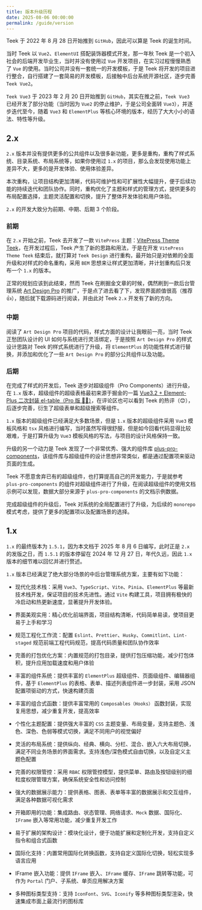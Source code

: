```yaml
---
title: 版本升级历程
date: 2025-08-06 00:00:00
permalink: /guide/version
---
```


Teek 于 2022 年 8 月 28 日开始推到 `GitHub`，因此可以算是 Teek 的诞生时间。

当时 Teek 以 `Vue2`、`ElementUI` 搭配装饰器模式开发，那一年秋 Teek 是一个初入社会的后端开发毕业生，当时并没有使用过 `Vue` 开发项目，在实习过程慢慢熟悉了 `Vue` 的使用。当时公司并没有一套统一的开发模板，于是 Teek 将开发的项目进行整合，自行搭建了一套简易的开发模板，后接触中后台系统开源社区，逐步完善 `Teek Vue2`。

`Teek Vue3` 于 2023 年 2 月 20 日开始推到 `GitHub`，其实在推之前，`Teek Vue3` 已经开发了部分功能（当时因为 `Vue2` 的停止维护，于是公司全面转 `Vue3`），并逐步迭代至今，随着 `Vue3` 和 `ElementPlus` 等核心环境的版本，经历了大大小小的语法、特性等升级。

## 2.x

`2.x` 版本并没有提供更多的公共组件以及很多新功能，更多是重构，重构了样式系统、目录系统、布局系统等，如果你使用过 `1.x` 的项目，那么会发现使用功能上差异不大，更多的是开发体验、使用体验差异。

本次重构，让项目结构更加清晰，代码可维护性和可扩展性大幅提升，便于后续功能的持续迭代和团队协作。同时，重构优化了主题和样式的管理方式，提供更多的布局配置选择，主题灵活配置和切换，提升了整体开发体验和用户体验。

`2.x` 的开发大致分为前期、中期、后期 3 个阶段。

### 前期

在 `2.x` 开始之前，Teek 去开发了一款 `VitePress` 主题：[VitePress Theme Teek](https://vp.teek.top/)，在开发过程后，Teek 产生了新的思路和用法，于是在开发 `VitePress Theme Teek` 结束后，就打算对 `Teek Design` 进行重构，最开始只是对依赖的全面升级和对样式的命名重构，采用 `BEM` 思想来让样式更加清晰，并计划重构后只发布一个 `1.x` 的版本。

正常的规划应该到此结束，然而 Teek 在刷掘金文章的时候，偶然刷到一款后台管理系统 [Art Design Pro](https://github.com/Daymychen/art-design-pro) 的推广，于是点了进去看了下，发现界面颜值很高（推荐 👍），随后就下载源码进行阅读，并由此对 Teek `2.x` 开发有了新的方向。

### 中期

阅读了 `Art Design Pro` 项目的代码，样式方面的设计让我眼前一亮，当时 Teek 正愁团队设计的 UI 如何与系统进行灵活绑定，于是按照 `Art Design Pro` 的样式设计思路对 Teek 的样式系统进行了升级，将 `ElementPlus` 的功能性样式进行替换，并添加和优化了一些 `Art Design Pro` 的部分公共组件以及功能。

### 后期

在完成了样式的开发后，Teek 逐步对超级组件（Pro Components）进行升级，在 `1.x` 版本，超级组件的超级表格最初来源于掘金的一篇 [Vue3.2 + Element-Plus 二次封装 el-table（Pro 版 🚀🚀）](https://juejin.cn/post/7166068828202336263)，在评论区也可以看到 Teek 的热评（😊），后逐步完善，衍生了超级表单和超级搜索等组件。

`1.x` 版本的超级组件已经满足大多数场景，但是 `1.x` 版本的超级组件采用 `Vue3` 模板风格和 `tsx` 风格进行编写，当时虽然写得很舒服，但是如今回看代码显得比较艰难，于是打算升级为 `Vue3` 模板风格的写法，与项目的设计风格保持一致。

升级的另一个动力是 Teek 发现了一个非常优秀、强大的组件库 [plus-pro-components](https://github.com/plus-pro-components/plus-pro-components)，该组件库与超级组件的设计思想非常类似，都是通过配置项来驱动页面的生成。

Teek 不愿意舍弃已有的超级组件，也打算提高自己的开发能力，于是就参考 `plus-pro-components` 的组件对超级组件进行了升级，在阅读超级组件的使用文档示例可以发现，数据大部分来源于 `plus-pro-components` 的文档示例数据。

完成超级组件的升级后，Teek 对系统的全局配置进行了升级，为后续的 `monorepo` 模式考虑，提供了更多的配置项以及配置场景的选择。

## 1.x

`1.x` 的最终版本为 `1.5.1`，因为本文档于 2025 年 8 月 6 日编写，此时正是 `2.x` 的发版之日，而 `1.5.1` 的版本停留在 2024 年 12 月 27 日，年代久远，因此 `1.x` 版本的细节难以回忆并进行赘述。

`1.x` 版本已经满足了绝大部分场景的中后台管理系统方案，主要有如下功能：

- 现代化技术栈：采用 `Vue3`、`TypeScript`、`Vite`、`Pinia`、`ElementPlus` 等最新技术栈开发，保证项目的技术先进性。通过 `Vite` 构建工具，项目拥有极快的冷启动和热更新速度，显著提升开发体验。

- 界面美观实用：精心优化前端界面，项目结构清晰，代码简单易读，使项目更易于上手和学习
- 规范工程化工作流：配置 `Eslint`、`Prettier`、`Husky`、`Commitlint`、`Lint-staged` 规范前端工程代码规范，提高代码质量和团队协作效率
- 完善的打包优化方案：内置规范的打包目录，提供打包压缩功能，减少打包体积，提升应用加载速度和用户体验
- 丰富的组件系统：提供丰富的 `ElementPlus` 超级组件、页面级组件、编辑器组件，基于 `ElementPlus` 的表格、表单、描述列表组件进一步封装，采用 JSON 配置项驱动的方式，快速构建页面
- 丰富的组合式函数：提供丰富常用的 `Composables（Hooks）` 函数封装，实现复用思想，减少重复开发，提高效率
- 个性化主题配置：提供强大丰富的 `CSS` 主题变量、布局变量，支持主题色、浅色、深色、色弱等模式切换，满足不同用户的视觉偏好
- 灵活的布局系统：提供纵向、经典、横向、分栏、混合、嵌入六大布局切换，满足不同业务场景的界面需求。支持浅色/深色模式自由切换，以及自定义主题色配置
- 完善的权限管控：采用 `RBAC` 权限管控模型，提供菜单、路由及按钮级别的细粒度权限管理方案，确保系统安全性和访问控制
- 强大的数据展示能力：提供表格、图表、表单等丰富的数据展示和交互组件，满足各种数据可视化需求
- 开箱即用的功能：集成路由、状态管理、网络请求、`Mock` 数据、国际化、`IFrame` 嵌入等常用功能，减少重复开发工作
- 易于扩展的架构设计：模块化设计，便于功能扩展和定制化开发，支持自定义指令和组合式函数
- 国际化支持：内置常用国际化转换函数，支持自定义国际化切换，轻松实现多语言应用
- IFrame 嵌入功能：提供 `IFrame` 嵌入、`IFrame` 缓存、`IFrame` 跳转等功能，可作为 `Portal` 门户、子系统、单页应用解决方案
- 多种图标类型支持：支持 `IconFont`、`SVG`、`Iconify` 等多种图标类型渲染，快速集成市面上最流行的图标库

